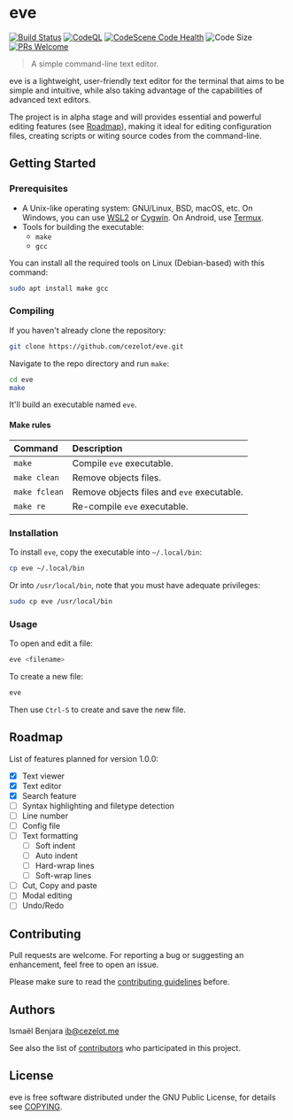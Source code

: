 eve
===

[![Build Status][build-svg]][build]
[![CodeQL][codeql-svg]][codeql]
[![CodeScene Code Health][codescene-svg]][codescene-report]
![Code Size][code-size]
[![PRs Welcome][makeapr-svg]][makeapr]

> A simple command-line text editor.

eve is a lightweight, user-friendly text editor for the terminal that aims to be
simple and intuitive, while also taking advantage of the capabilities of
advanced text editors.

The project is in alpha stage and will provides essential and powerful editing
features (see [Roadmap](#roadmap)), making it ideal for editing configuration
files, creating scripts or witing source codes from the command-line.

## Getting Started

### Prerequisites

- A Unix-like operating system: GNU/Linux, BSD, macOS, etc.
  On Windows, you can use [WSL2](https://learn.microsoft.com/windows/wsl/install)
  or [Cygwin](https://cygwin.com).
  On Android, use [Termux](https://termux.dev).
- Tools for building the executable:
  - `make`
  - `gcc`

You can install all the required tools on Linux (Debian-based) with this command:

```bash
sudo apt install make gcc
```

### Compiling

If you haven't already clone the repository:

```bash
git clone https://github.com/cezelot/eve.git
```

Navigate to the repo directory and run `make`:

```bash
cd eve
make
```

It'll build an executable named `eve`.

#### Make rules

Command       |  Description
:-------------|:-------------
`make`        | Compile `eve` executable.
`make clean`  | Remove objects files.
`make fclean` | Remove objects files and `eve` executable.
`make re`     | Re-compile `eve` executable.

### Installation

To install `eve`, copy the executable into `~/.local/bin`:

```bash
cp eve ~/.local/bin
```

Or into `/usr/local/bin`, note that you must have adequate privileges:

```bash
sudo cp eve /usr/local/bin
```

### Usage

To open and edit a file:

```bash
eve <filename>
```

To create a new file:

```bash
eve
```

Then use `Ctrl-S` to create and save the new file.

## Roadmap

List of features planned for version 1.0.0:

 - [x] Text viewer
 - [x] Text editor
 - [x] Search feature
 - [ ] Syntax highlighting and filetype detection
 - [ ] Line number
 - [ ] Config file
 - [ ] Text formatting
   - [ ] Soft indent
   - [ ] Auto indent
   - [ ] Hard-wrap lines
   - [ ] Soft-wrap lines
 - [ ] Cut, Copy and paste
 - [ ] Modal editing
 - [ ] Undo/Redo

## Contributing

Pull requests are welcome. For reporting a bug or suggesting an enhancement,
feel free to open an issue.

Please make sure to read the [contributing guidelines](docs/CONTRIBUTING.md)
before.

## Authors

Ismaël Benjara <ib@cezelot.me>

See also the list of [contributors] who participated in this project.

## License

eve is free software distributed under the GNU Public License,
for details see [COPYING](COPYING).

[build-svg]: https://github.com/cezelot/eve/actions/workflows/build.yml/badge.svg?event=push
[build]: https://github.com/cezelot/eve/actions/workflows/build.yml
[codeql-svg]: https://github.com/cezelot/eve/actions/workflows/github-code-scanning/codeql/badge.svg
[codeql]: https://github.com/cezelot/eve/actions/workflows/github-code-scanning/codeql
[codescene-svg]: https://codescene.io/projects/51883/status-badges/code-health
[codescene-report]: https://drive.proton.me/urls/5SKHRBA710#yz0WZNGdkCAk
[code-size]: https://img.shields.io/github/languages/code-size/cezelot/eve
[makeapr-svg]: https://img.shields.io/badge/PRs-welcome-green.svg?style=flat-square
[makeapr]: https://img.shields.io/badge/PRs-welcome-green.svg?style=flat-square
[contributors]: https://github.com/cezelot/eve/graphs/contributors
